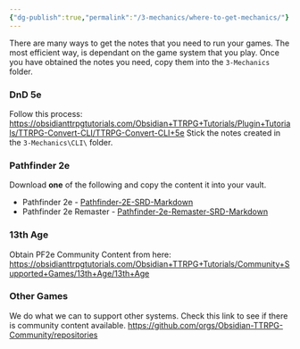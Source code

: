 ```yaml
---
{"dg-publish":true,"permalink":"/3-mechanics/where-to-get-mechanics/"}
---
```



There are many ways to get the notes that you need to run your games. The most efficient way, is dependant on the game system that you play. 
Once you have obtained the notes you need, copy them into the `3-Mechanics` folder. 

### DnD 5e

Follow this process: 
https://obsidianttrpgtutorials.com/Obsidian+TTRPG+Tutorials/Plugin+Tutorials/TTRPG-Convert-CLI/TTRPG-Convert-CLI+5e
Stick the notes created in the `3-Mechanics\CLI\` folder. 

### Pathfinder 2e
Download **one** of the following and copy the content it into your vault. 
- Pathfinder 2e - [Pathfinder-2E-SRD-Markdown](https://github.com/Obsidian-TTRPG-Community/Pathfinder-2E-SRD-Markdown)
- Pathfinder 2e Remaster - [Pathfinder-2e-Remaster-SRD-Markdown](https://github.com/Obsidian-TTRPG-Community/Pathfinder-2e-Remaster-SRD-Markdown)

### 13th Age

Obtain PF2e Community Content from here: 
https://obsidianttrpgtutorials.com/Obsidian+TTRPG+Tutorials/Community+Supported+Games/13th+Age/13th+Age

### Other Games

We do what we can to support other systems. Check this link to see if there is community content available. 
https://github.com/orgs/Obsidian-TTRPG-Community/repositories